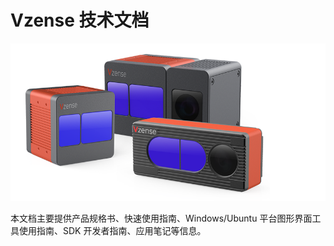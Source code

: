 # Vzense 技术文档

![Vzense技术文档](ProductIntroduction/pic/README01.png)

本文档主要提供产品规格书、快速使用指南、Windows/Ubuntu 平台图形界面工具使用指南、SDK 开发者指南、应用笔记等信息。
